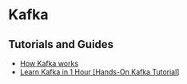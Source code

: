 # Kafka

## Tutorials and Guides

* [How Kafka works](https://newsletter.systemdesign.one/p/how-kafka-works?img=https%3A%2F%2Fsubstack-post-media.s3.amazonaws.com%2Fpublic%2Fimages%2F44381f1d-2081-42cf-b9b7-b1200d42284d_1999x750.png&open=false)
* [Learn Kafka in 1 Hour [Hands-On Kafka Tutorial]](https://www.youtube.com/watch?v=B7CwU_tNYIE)
